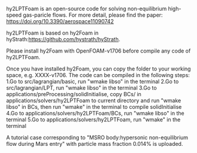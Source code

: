 hy2LPTFoam is an open-source code for solving non-equilibrium high-speed gas-paricle flows.
For more detail, please find the paper: https://doi.org/10.3390/aerospace11090742

hy2LPTFoam is based on hy2Foam in hyStrath:https://github.com/hystrath/hyStrath.

Please install hy2Foam with OpenFOAM-v1706 before compile any code of hy2LPTFoam.

Once you have installed hy2Foam, you can copy the folder to your working space, e.g. XXXX-v1706.
The code can be compiled in the following steps:
1.Go to src/lagrangian/basic, run "wmake libso" in the terminal
2.Go to src/lagrangian/LPT, run "wmake libso" in the terminal
3.Go to applications/preProcessing/solidInitialise, copy BCs/ in applications/solvers/hy2LPTFoam to current directory and run "wmake libso" in BCs, then run "wmake" in the terminal to compile solidInitialise
4.Go to applications/solvers/hy2LPTFoam/BCs, run "wmake libso" in the terminal
5.Go to applications/solvers/hy2LPTFoam, run "wmake" in the terminal

A tutorial case corresponding to "MSRO body:hypersonic non-equilibrium flow during Mars entry" with particle mass fraction 0.014% is uploaded.
